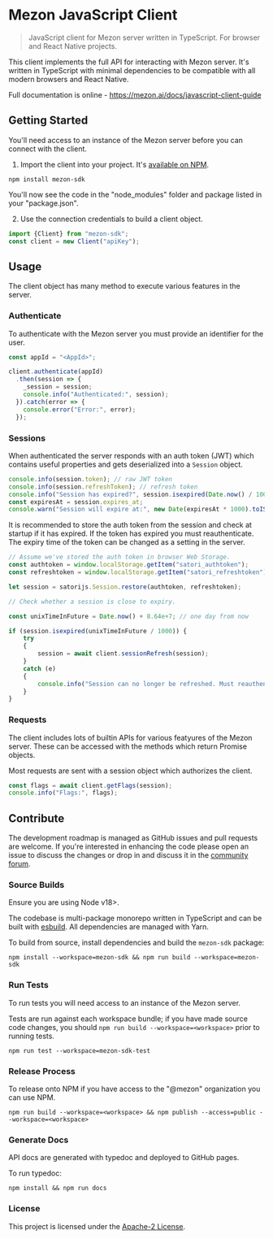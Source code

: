 Mezon JavaScript Client
========================

> JavaScript client for Mezon server written in TypeScript. For browser and React Native projects.

This client implements the full API for interacting with Mezon server. It's written in TypeScript with minimal dependencies to be compatible with all modern browsers and React Native.

Full documentation is online - https://mezon.ai/docs/javascript-client-guide

## Getting Started

You'll need access to an instance of the Mezon server before you can connect with the client.

1. Import the client into your project. It's [available on NPM](https://www.npmjs/package/mezon-sdk).

  ```shell
  npm install mezon-sdk
  ```

You'll now see the code in the "node_modules" folder and package listed in your "package.json".

2. Use the connection credentials to build a client object.

  ```js
  import {Client} from "mezon-sdk";
  const client = new Client("apiKey");
  ```

## Usage

The client object has many method to execute various features in the server.

### Authenticate

To authenticate with the Mezon server you must provide an identifier for the user.

```js
const appId = "<AppId>";

client.authenticate(appId)
  .then(session => {
    _session = session;
    console.info("Authenticated:", session);
  }).catch(error => {
    console.error("Error:", error);
  });
```

### Sessions

When authenticated the server responds with an auth token (JWT) which contains useful properties and gets deserialized into a `Session` object.

```js
console.info(session.token); // raw JWT token
console.info(session.refreshToken); // refresh token
console.info("Session has expired?", session.isexpired(Date.now() / 1000));
const expiresAt = session.expires_at;
console.warn("Session will expire at:", new Date(expiresAt * 1000).toISOString());
```

It is recommended to store the auth token from the session and check at startup if it has expired. If the token has expired you must reauthenticate. The expiry time of the token can be changed as a setting in the server.

```js
// Assume we've stored the auth token in browser Web Storage.
const authtoken = window.localStorage.getItem("satori_authtoken");
const refreshtoken = window.localStorage.getItem("satori_refreshtoken");

let session = satorijs.Session.restore(authtoken, refreshtoken);

// Check whether a session is close to expiry.

const unixTimeInFuture = Date.now() + 8.64e+7; // one day from now

if (session.isexpired(unixTimeInFuture / 1000)) {
    try
    {
        session = await client.sessionRefresh(session);
    }
    catch (e)
    {
        console.info("Session can no longer be refreshed. Must reauthenticate!");
    }
}
```

### Requests

The client includes lots of builtin APIs for various featyures of the Mezon server. These can be accessed with the methods which return Promise objects.

Most requests are sent with a session object which authorizes the client.

```js
const flags = await client.getFlags(session);
console.info("Flags:", flags);
```

## Contribute

The development roadmap is managed as GitHub issues and pull requests are welcome. If you're interested in enhancing the code please open an issue to discuss the changes or drop in and discuss it in the [community forum](https://forum.mezon.ai).

### Source Builds

Ensure you are using Node v18>.

The codebase is multi-package monorepo written in TypeScript and can be built with [esbuild](https://github.com/evanw/esbuild). All dependencies are managed with Yarn.

To build from source, install dependencies and build the `mezon-sdk` package:

```shell
npm install --workspace=mezon-sdk && npm run build --workspace=mezon-sdk
```

### Run Tests

To run tests you will need access to an instance of the Mezon server.

Tests are run against each workspace bundle; if you have made source code changes, you should `npm run build --workspace=<workspace>` prior to running tests.

```shell
npm run test --workspace=mezon-sdk-test
```

### Release Process

To release onto NPM if you have access to the "@mezon" organization you can use NPM.

```shell
npm run build --workspace=<workspace> && npm publish --access=public --workspace=<workspace>
```

### Generate Docs

API docs are generated with typedoc and deployed to GitHub pages.

To run typedoc:

```
npm install && npm run docs
```

### License

This project is licensed under the [Apache-2 License](https://github.com/mezon/mezon/blob/master/LICENSE).
